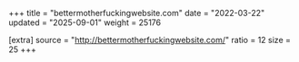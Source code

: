 +++
title = "bettermotherfuckingwebsite.com"
date = "2022-03-22"
updated = "2025-09-01"
weight = 25176

[extra]
source = "http://bettermotherfuckingwebsite.com/"
ratio = 12
size = 25
+++

